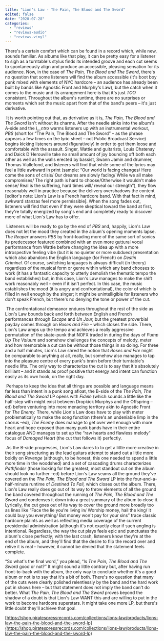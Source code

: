 ```yaml
---
title: "Lion's Law - The Pain, The Blood and The Sword"
edited: false
date: "2020-07-28"
categories:
  - "reviews"
  - "reviews-audio"
  - "reviews-vinyl"
---
```


There's a certain comfort which can be found in a record which, while new, sounds familiar. As albums like that play, it can be pretty easy for a listener to sigh as a turntable's stylus finds its intended groove and each cut seems to spontaneously align and produce an accessible, pleasing sensation for its audience. Now, in the case of _The Pain, The Blood and The Sword_, there's no question that some listeners will find the album accessible (it's boot boy punk mixed with elements of NYC hardcore – an audience has already been built by bands like Agnostic Front and Murphy's Law), but the catch when it comes to the music and its arrangement here is that it's just _TOO_ consistent. Throughout the album's runtime, there are no surprises or moments which set the music apart from that of the band's peers – it's just derivative.

 It is worth pointing out that, as derivative as it is, _The Pain, The Blood and The Sword_ isn't without its charms. After the needle sinks into the album's A-side and the _I__ntro_ warms listeners up with an instrumental workout, _PBS_ (short for “The Pain, The Blood and The Sword” – as the phrase appears a few times on the lyric sheet – not Public Broadcast Service) begins kicking listeners around (figuratively) in order to get them loose and comfortable with the assault. Singer, Wattie and guitarists, Louis Chatenay and Daick D'Herouville take no small amount of joy bouncing off both each other as well as the walls erected by bassist, Swann Jamin and drummer, Thomas Viallefond, and listeners will find that while some of the lyrics may feel a little awkward in print (sample: “Our world is facing changes/ Here come the sons of crisis/ Our dreams are slowly fading/ While we all make compromises/ The right path is hard to choose/Otherwise it wouldn't make sense/ Real is the suffering, hard times will/ reveal our strength”), they flow reasonably well in practice because the delivery overshadows the content \[editor's note: Lion's Law is a French hardcore band. With that fact in mind, awkward stanzas feel more permissible\]. When the song fades out, listeners will find that even if they were skeptical toward the band at first, they're totally energized by song's end and completely ready to discover more of what Lion's Law has to offer.

 Listeners will be ready to go by the end of _PBS_ and, happily, Lion's Law does not let the mood they created in the album's opening moments lapse. _The Reaper_ answers _PBS_ by front-loading more of the same sort of sonics its predecessor featured combined with an even more guttural vocal performance from Wattie before changing the idea up with a more introspective feeling vibe (but it is no quieter or more subdued) presentation which also abandons the English language (for French) on _Destin Criminel._ Of course, switching languages is always difficult (in theory) regardless of the musical form or genre within which any band chooses to work (it has a fantastic capacity to utterly demolish the thematic tempo the band establishes) but, in this case, Lion's Law manages to make the shift work reasonably well – even if it isn't perfect. In this case, the music establishes the mood (it is angry and confrontational), the color of which is filled in well enough by the singer; it might be unintelligible for listeners who don't speak French, but there's no denying the tone or power of the cut.

 The confrontational demeanor endures throughout the rest of the side as Lion's Law bounds back and forth between English and French performances through _Escape_ and _Un Jour,_ but the greatest proverbial payday comes through on _Roses and Fire_ – which closes the side. There, Lion's Law amps up the tempo and achieves a really aggressive permutation of the skate-punk that NOFX traded in during the days of _Pump Up The Valuum_ and somehow challenges the concepts of melody, meter and how memorable a cut can be without those things in so doing. For three and a half minutes, Lion's Law shred the notion that _Roses and Fire_ might be comparable to anything at all, really, but somehow also manages to tap into the pleasure centre of every punk's brain before their turntable's needle lifts. The only way to characterize the cut is to say that it's absolutely brilliant – and it stands as proof positive that energy and intent can function easily as its own hook, on the right day.

 Perhaps to keep the idea that all things are possible and language means far less than intent in a punk song afloat, the B-side of the _The Pain, The Blood and The Sword_ LP opens with _Fidele_ (which sounds a little like the half-step with might exist between Dropkick Murphys and the Offspring –ed) before venturing into more menacing territory akin to Agnostic Front for _The Enemy._ There, while Lion's Law does have to play with meter problematically to make the song function (there's an undeniable limp in the chorus –ed), _The Enemy_ does manage to get over well enough with more heart and hope exposed than many punk bands have in their entire catalogue AND manages to set up the “raw hearts and flawless melody” focus of _Damaged Heart_ (the cut that follows it) perfectly. 

 As the B-side progresses, Lion's Law dares to to get a little more creative in their song structuring as the lead guitars attempt to stand out a little more boldly on _Revenge_ (although, to be honest, this one needed to spend a little more time in the woodshed) and a set of cascading drums characterizes _Pathfinder_ (those looking for the greatest, most standout cut on the album should look no further –ed) before Lion's Law seams all the ground they've covered on the _The Pain, The Blood and The Sword_ LP into the four-and-a-half-minute runtime of _Destined To Fall,_ which closes out the album. There, Lion's Law really does go out of its way to throw elements of all the ground the band covered throughout the running of _The Pain, The Blood and The Sword_ and condenses it down into a great summary of the album to close it. Lyrically, the cut goes out of its way to cover the ground more broadly too as lines like “Face the lie you're living in/ Worship money, hail the king/ It could buy you everything/ But money won't pay for your sins” trace classic hardcore plaints as well as reflecting media coverage of the current presidential administration (although it's not exactly clear if such angling is intentional. Regardless, the way the cut plays feels epic and punctuates the album's close perfectly; with the last crash, listeners know they're at the end of the album, and they'll find that the desire to flip the record over and relive it is real – however, it cannot be denied that the statement feels complete.

“So what's the final word,” you plead, “Is _The Pain, The Blood and The Sword_ good or not?” It might sound a little contrary but, after having run front-to-back with the album, the only way to conclude whether it's a good album or not is to say that it's a bit of both. There's no question that many of the cuts were clearly polished relentlessly by the band and the hard work put in shows here – but that statement does not imply the band can't do better. What _The Pain, The Blood and The Sword_ proves beyond the shadow of a doubt is that Lion's Law WANT this and are willing to put in the work to become hardcore superstars. It might take one more LP, but there's little doubt they'll achieve that goal. 

[https://shop.piratespressrecords.com/collections/lions-law/products/lions-law-the-pain-the-blood-and-the-sword-lp](https://shop.piratespressrecords.com/collections/lions-law/products/lions-law-the-pain-the-blood-and-the-sword-lp)
